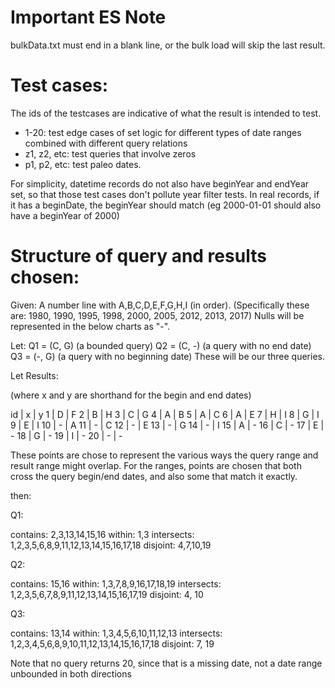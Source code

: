 # Important ES Note

bulkData.txt must end in a blank line, or the bulk load will skip the last result.

# Test cases:

The ids of the testcases are indicative of what the result is intended to test.

- 1-20: test edge cases of set logic for different types of date ranges combined with different query relations
- z1, z2, etc: test queries that involve zeros
- p1, p2, etc: test paleo dates.

For simplicity, datetime records do not also have beginYear and endYear set, so that those test cases don't pollute year filter tests. In real records, if it has a beginDate, the beginYear should match (eg 2000-01-01 should also have a beginYear of 2000)

# Structure of query and results chosen:

Given:
A number line with A,B,C,D,E,F,G,H,I (in order). (Specifically these are: 1980, 1990, 1995, 1998, 2000, 2005, 2012, 2013, 2017)
Nulls will be represented in the below charts as "-".

Let:
Q1 = (C, G) (a bounded query)
Q2 = (C, -) (a query with no end date)
Q3 = (-, G) (a query with no beginning date)
These will be our three queries.

Let Results:

(where x and y are shorthand for the begin and end dates)

id | x | y
 1 | D | F
 2 | B | H
 3 | C | G
 4 | A | B
 5 | A | C
 6 | A | E
 7 | H | I
 8 | G | I
 9 | E | I
10 | - | A
11 | - | C
12 | - | E
13 | - | G
14 | - | I
15 | A | -
16 | C | -
17 | E | -
18 | G | -
19 | I | -
20 | - | -

These points are chose to represent the various ways the query range and result range might overlap. For the ranges, points are chosen that both cross the query begin/end dates, and also some that match it exactly.

then:

Q1:

contains: 2,3,13,14,15,16
within: 1,3
intersects: 1,2,3,5,6,8,9,11,12,13,14,15,16,17,18
disjoint: 4,7,10,19

Q2:

contains: 15,16
within: 1,3,7,8,9,16,17,18,19
intersects: 1,2,3,5,6,7,8,9,11,12,13,14,15,16,17,19
disjoint: 4, 10

Q3:

contains: 13,14
within: 1,3,4,5,6,10,11,12,13
intersects: 1,2,3,4,5,6,8,9,10,11,12,13,14,15,16,17,18
disjoint: 7, 19

Note that no query returns 20, since that is a missing date, not a date range unbounded in both directions
